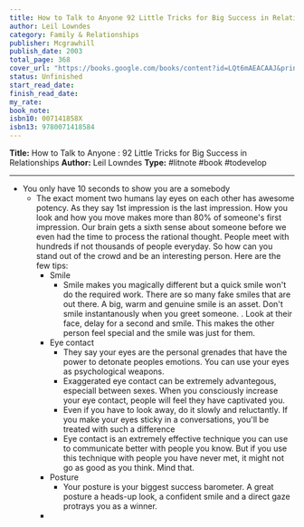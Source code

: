 ```yaml
---
title: How to Talk to Anyone 92 Little Tricks for Big Success in Relationships
author: Leil Lowndes
category: Family & Relationships
publisher: Mcgrawhill
publish_date: 2003
total_page: 368
cover_url: "https://books.google.com/books/content?id=LQt6mAEACAAJ&printsec=frontcover&img=1&zoom=1&source=gbs_api"
status: Unfinished
start_read_date: 
finish_read_date: 
my_rate: 
book_note: 
isbn10: 007141858X
isbn13: 9780071418584
---
```

**Title:** How to Talk to Anyone : 92 Little Tricks for Big Success in Relationships
**Author:** Leil Lowndes
**Type:** #litnote #book #todevelop 

---
- You only have 10 seconds to show you are a somebody
	- The exact moment two humans lay eyes on each other has awesome potency. As they say 1st impression is the last impression. How you look and how you move makes more than 80% of someone's first impression. Our brain gets a sixth sense about someone before we even had the time to process the rational thought. People meet with hundreds if not thousands of people everyday. So how can you stand out of the crowd and be an interesting person. Here are the few tips:
		- Smile
			- Smile makes you magically different but a quick smile won't do the required work. There are so many fake smiles that are out there. A big, warm and genuine smile is an asset. Don't smile instantanously when you greet someone. . Look at their face, delay for a second and smile. This makes the other person feel special and the smile was just for them.
		- Eye contact
			- They say your eyes are the personal grenades that have the power to detonate peoples emotions. You can use your eyes as psychological weapons.
			- Exaggerated eye contact can be extremely advantegous, especiall between sexes. When you consciously increase your eye contact, people will feel they have captivated you.
			- Even if you have to look away, do it slowly and reluctantly. If you make your eyes sticky in a conversations, you'll be treated with such a difference
			- Eye contact is an extremely effective technique you can use to communicate better with people you know. But if you use this technique with people you have never met, it might not go as good as you think. Mind that.
		- Posture
			- Your posture is your biggest success barometer. A great posture a heads-up look, a confident smile and a direct gaze protrays you as a winner. 
		- 